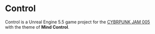 # Control
Control is a Unreal Engine 5.5 game project for the [CYBRPUNK JAM 005](https://itch.io/jam/cybrpunk-jam-005) with the theme of **Mind Control**.


